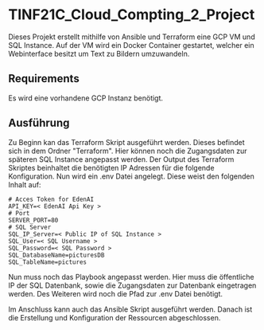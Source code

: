 # TINF21C_Cloud_Compting_2_Project
Dieses Projekt erstellt mithilfe von Ansible und Terraform eine GCP VM und SQL Instance. Auf der VM wird ein Docker Container gestartet, welcher ein Webinterface besitzt um Text zu Bildern umzuwandeln.  

## Requirements 
Es wird eine vorhandene GCP Instanz benötigt. 

## Ausführung 
Zu Beginn kan das Terraform Skript ausgeführt werden. Dieses befindet sich in dem Ordner "Terraform".
Hier können noch die Zugangsdaten zur späteren SQL Instance angepasst werden. 
Der Output des Terraform Skriptes beinhaltet die benötigten IP Adressen für die folgende Konfiguration. 
Nun wird ein .env Datei angelegt. Diese weist den folgenden Inhalt auf: 
```
# Acces Token for EdenAI 
API_KEY=< EdenAI Api Key >
# Port 
SERVER_PORT=80
# SQL Server 
SQL_IP_Server=< Public IP of SQL Instance >
SQL_User=< SQL Username >
SQL_Password=< SQL Password >
SQL_DatabaseName=picturesDB
SQL_TableName=pictures
```


Nun muss noch das Playbook angepasst werden. Hier muss die öffentliche IP der SQL Datenbank, sowie die Zugangsdaten zur Datenbank eingetragen werden. Des Weiteren wird noch die Pfad zur .env Datei benötigt. 

Im Anschluss kann auch das Ansible Skript ausgeführt werden. Danach ist die Erstellung und Konfiguration der Ressourcen abgeschlossen.  